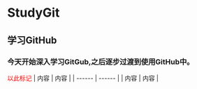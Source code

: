 # StudyGit
## 学习GitHub

### 今天开始深入学习GitGub,之后逐步过渡到使用GitHub中。
 <font color=red> 以此标记 </font>
| 内容 | 内容 |
| ------ | ------ |
| 内容 | 内容 |
